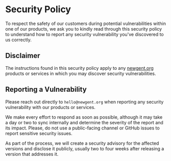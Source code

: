 # Security Policy

To respect the safety of our customers during potential vulnerabilities within one of our products, we ask you to kindly read through this security policy to understand how to report any security vulnerability you've discovered to us correctly.

## Disclaimer

The instructions found in this security policy apply to any [newgent.org](https://newgent.org) products or services in which you may discover security vulnerabilities.

## Reporting a Vulnerability

Please reach out directly to ``hello@newgent.org`` when reporting any security vulnerability with our products or services.

We make every effort to respond as soon as possible, although it may take a day or two to sync internally and determine the severity of the report and its impact. Please, do not use a public-facing channel or GitHub issues to report sensitive security issues.

As part of the process, we will create a security advisory for the affected versions and disclose it publicly, usually two to four weeks after releasing a version that addresses it.